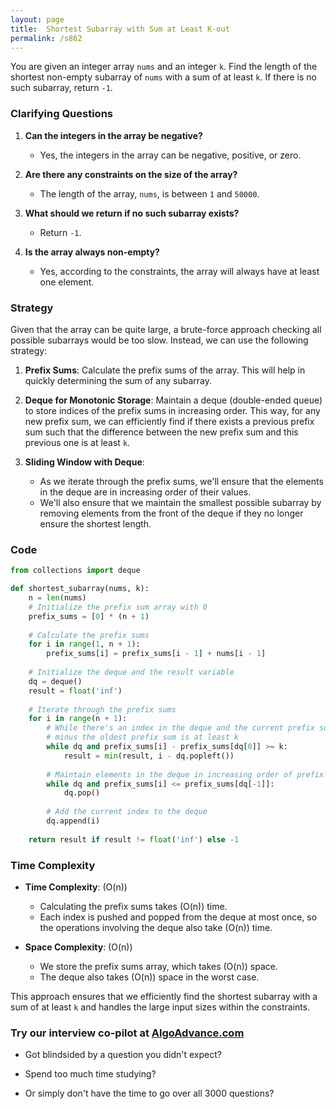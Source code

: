 ```yaml
---
layout: page
title:  Shortest Subarray with Sum at Least K-out
permalink: /s862
---
```


You are given an integer array `nums` and an integer `k`. Find the length of the shortest non-empty subarray of `nums` with a sum of at least `k`. If there is no such subarray, return `-1`.

### Clarifying Questions

1. **Can the integers in the array be negative?**
   - Yes, the integers in the array can be negative, positive, or zero.
   
2. **Are there any constraints on the size of the array?**
   - The length of the array, `nums`, is between `1` and `50000`.

3. **What should we return if no such subarray exists?**
   - Return `-1`.

4. **Is the array always non-empty?**
   - Yes, according to the constraints, the array will always have at least one element.

### Strategy

Given that the array can be quite large, a brute-force approach checking all possible subarrays would be too slow. Instead, we can use the following strategy:

1. **Prefix Sums**: Calculate the prefix sums of the array. This will help in quickly determining the sum of any subarray.

2. **Deque for Monotonic Storage**: Maintain a deque (double-ended queue) to store indices of the prefix sums in increasing order. This way, for any new prefix sum, we can efficiently find if there exists a previous prefix sum such that the difference between the new prefix sum and this previous one is at least `k`.

3. **Sliding Window with Deque**:
   - As we iterate through the prefix sums, we'll ensure that the elements in the deque are in increasing order of their values.
   - We'll also ensure that we maintain the smallest possible subarray by removing elements from the front of the deque if they no longer ensure the shortest length.

### Code

```python
from collections import deque

def shortest_subarray(nums, k):
    n = len(nums)
    # Initialize the prefix sum array with 0
    prefix_sums = [0] * (n + 1)
    
    # Calculate the prefix sums
    for i in range(1, n + 1):
        prefix_sums[i] = prefix_sums[i - 1] + nums[i - 1]
    
    # Initialize the deque and the result variable
    dq = deque()
    result = float('inf')
    
    # Iterate through the prefix sums
    for i in range(n + 1):
        # While there's an index in the deque and the current prefix sum
        # minus the oldest prefix sum is at least k
        while dq and prefix_sums[i] - prefix_sums[dq[0]] >= k:
            result = min(result, i - dq.popleft())
        
        # Maintain elements in the deque in increasing order of prefix sums
        while dq and prefix_sums[i] <= prefix_sums[dq[-1]]:
            dq.pop()
        
        # Add the current index to the deque
        dq.append(i)
    
    return result if result != float('inf') else -1
```

### Time Complexity

- **Time Complexity**: \(O(n)\)
  - Calculating the prefix sums takes \(O(n)\) time.
  - Each index is pushed and popped from the deque at most once, so the operations involving the deque also take \(O(n)\) time.
  
- **Space Complexity**: \(O(n)\)
  - We store the prefix sums array, which takes \(O(n)\) space.
  - The deque also takes \(O(n)\) space in the worst case.

This approach ensures that we efficiently find the shortest subarray with a sum of at least `k` and handles the large input sizes within the constraints.


### Try our interview co-pilot at [AlgoAdvance.com](https://algoAdvance.com)

- Got blindsided by a question you didn't expect?

- Spend too much time studying?

- Or simply don't have the time to go over all 3000 questions?

